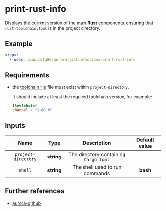 # print-rust-info

Displays the current version of the main **Rust** components, ensuring that `rust-toolchain.toml` is in the project directory.

## Example

```yaml
steps:
  - uses: giancosta86/aurora-github/actions/print-rust-info
```

## Requirements

- the [toolchain file](https://rust-lang.github.io/rustup/overrides.html#the-toolchain-file) file must exist within `project-directory`.

  It should include at least the required toolchain version, for example:

  ```toml
  [toolchain]
  channel = "1.80.0"
  ```

## Inputs

|        Name         |    Type    |              Description              | Default value |
| :-----------------: | :--------: | :-----------------------------------: | :-----------: |
| `project-directory` | **string** | The directory containing `Cargo.toml` |     **.**     |
|       `shell`       | **string** |    The shell used to run commands     |   **bash**    |

## Further references

- [aurora-github](../../README.md)

